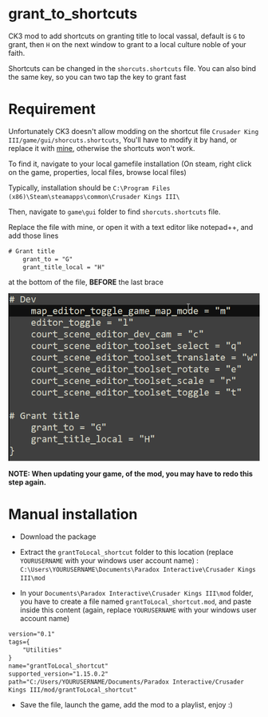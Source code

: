 # grant_to_shortcuts
CK3 mod to add shortcuts on granting title to local vassal, default is `G` to grant, then `H` on the next window to grant to a local culture noble of your faith.

Shortcuts can be changed in the `shorcuts.shortcuts` file. You can also bind the same key, so you can two tap the key to grant fast

# Requirement

Unfortunately CK3 doesn't allow modding on the shortcut file `Crusader King III/game/gui/shorcuts.shortcuts`, You'll have to modify it by hand, or replace it with [mine](https://raw.githubusercontent.com/Alexandre-S/grant_to_shortcuts/refs/heads/main/grantToLocal_shortcut/gui/shortcuts.shortcuts), otherwise the shortcuts won't work.

To find it, navigate to your local gamefile installation (On steam, right click on the game, properties, local files, browse local files)

Typically, installation should be `C:\Program Files (x86)\Steam\steamapps\common\Crusader Kings III\`

Then, navigate to `game\gui` folder to find `shorcuts.shortcuts` file.

Replace the file with mine, or open it with a text editor like notepad++, and add those lines

```
# Grant title
	grant_to = "G"
	grant_title_local = "H"
```

at the bottom of the file, **BEFORE** the last brace

![Example of shortcut file.](/pics/example_shortcuts.png "Example of the shortcut file.")

**NOTE: When updating your game, of the mod, you may have to redo this step again.**

# Manual installation

- Download the package

- Extract the `grantToLocal_shortcut` folder to this location (replace `YOURUSERNAME` with your windows user account name) : `C:\Users\YOURUSERNAME\Documents\Paradox Interactive\Crusader Kings III\mod`

- In your `Documents\Paradox Interactive\Crusader Kings III\mod` folder, you have to create a file named `grantToLocal_shortcut.mod`, and paste inside this content (again, replace `YOURUSERNAME` with your windows user account name)

```
version="0.1"
tags={
	"Utilities"
}
name="grantToLocal_shortcut"
supported_version="1.15.0.2"
path="C:/Users/YOURUSERNAME/Documents/Paradox Interactive/Crusader Kings III/mod/grantToLocal_shortcut"
```
- Save the file, launch the game, add the mod to a playlist, enjoy :)
